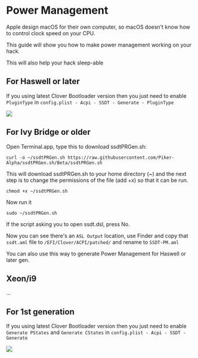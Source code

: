 # Power Management

Apple design macOS for their own computer, so macOS doesn't know how to control clock speed on your CPU.

This guide will show you how to make power management working on your hack.

This will also help your hack sleep-able

## For Haswell or later

If you using latest Clover Bootloader version then you just need to enable `PluginType` in `config.plist - Acpi - SSDT - Generate - PluginType`

![](Picture/plugintype.png)

## For Ivy Bridge or older

Open Terminal.app, type this to download ssdtPRGen.sh:

`curl -o ~/ssdtPRGen.sh https://raw.githubusercontent.com/Piker-Alpha/ssdtPRGen.sh/Beta/ssdtPRGen.sh
`

This will download ssdtPRGen.sh to your home directory (~) and the next step is to change the permissions of the file (add +x) so that it can be run.

`chmod +x ~/ssdtPRGen.sh`

Now run it

`sudo ~/ssdtPRGen.sh`

If the script asking you to open ssdt.dsl, press No.

Now you can see there's an `ASL Output` location, use Finder and copy that `ssdt.aml` file to `/EFI/Clover/ACPI/patched/` and rename to `SSDT-PM.aml`

You can also use this way to generate Power Management for Haswell or later gen.

## Xeon/i9
...

## For 1st generation

If you using latest Clover Bootloader version then you just need to enable `Generate PStates` and `Generate CStates` in `config.plist - Acpi - SSDT - Generate`

![](Picture/pm1.png)

